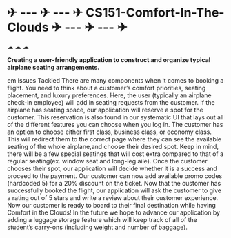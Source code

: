 # ✈ --- ✈ --- ✈ CS151-Comfort-In-The-Clouds ✈ --- ✈ --- ✈ 

☁ ☁ ☁

**Creating a user-friendly application to construct and organize typical airplane seating arrangements.**

em Issues Tackled
There are many components when it comes to booking a flight. You need to think about a customer’s comfort priorities, seating placement, and luxury preferences. Here, the user (typically an airplane check-in employee) will add in seating requests from the customer. If the airplane has seating space, our application will reserve a spot for the customer. This reservation is also found in our systematic UI that lays out all of the different features you can choose when you log in. The customer has an option to choose either first class, business class, or economy class. This will redirect them to the correct page where they can see the available seating of the whole airplane,and choose their desired spot. Keep in mind, there will be a few special seatings that will cost extra compared to that of a regular seating(ex. window seat and long-leg aile). Once the customer chooses their spot, our application will decide whether it is a success and proceed to the payment. Our customer can now add available promo codes (hardcoded 5) for a 20% discount on the ticket. Now that the customer has successfully booked the flight, our application will ask the customer to give a rating out of 5 stars and write a review about their customer experience. Now our customer is ready to board to their final destination while having Comfort in the Clouds! In the future we hope to advance our application by adding a luggage storage feature which will keep track of all of the student’s carry-ons (including weight and number of baggage).

